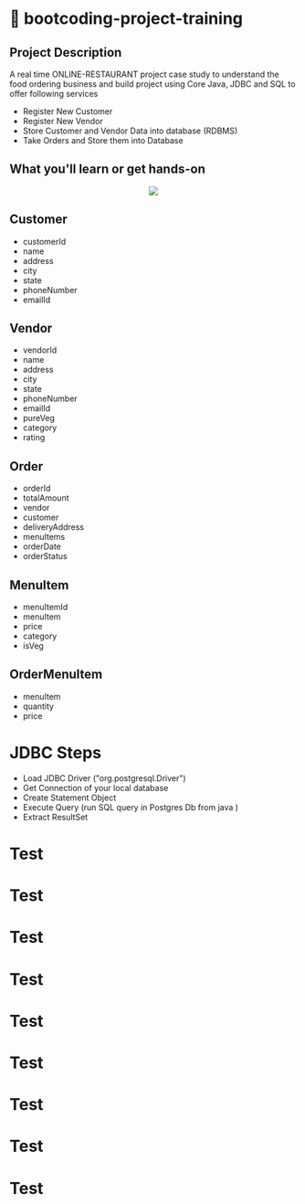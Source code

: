 # 🚀 bootcoding-project-training

## Project Description
A real time ONLINE-RESTAURANT project case study to understand the 
food ordering business and build project using Core Java, JDBC and SQL to offer following services

- Register New Customer
- Register New Vendor
- Store Customer and Vendor Data into database (RDBMS) 
- Take Orders and Store them into Database 


## What you'll learn or get hands-on
<p align="center">
  <a href="https://skillicons.dev">
    <img src="https://skillicons.dev/icons?i=github,git,java,maven,postgres" />
  </a>
</p>

## Customer
- customerId
- name
- address
- city
- state
- phoneNumber
- emailId
## Vendor
- vendorId
- name
- address
- city
- state
- phoneNumber
- emailId
- pureVeg
- category
- rating

## Order
- orderId
- totalAmount
- vendor
- customer
- deliveryAddress
- menuItems
- orderDate
- orderStatus

## MenuItem
- menuItemId
- menuItem
- price
- category
- isVeg

## OrderMenuItem
- menuItem
- quantity
- price

# JDBC Steps

- Load JDBC Driver ("org.postgresql.Driver")
- Get Connection of your local database
- Create Statement Object
- Execute Query (run SQL query in Postgres Db
from java )
- Extract ResultSet












# Test
# Test
# Test
# Test
# Test
# Test
# Test
# Test
# Test

